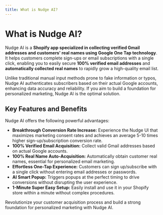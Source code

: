 ```yaml
---
title: What is Nudge AI?
---
```


# What is Nudge AI?

Nudge AI is a **Shopify app specialized in collecting verified Gmail addresses and customers' real names using Google One Tap technology**. It helps customers complete sign-ups or email subscriptions with a single click, enabling you to easily secure **100% verified email addresses** and **automatically collected real names** to rapidly grow a high-quality email list.

Unlike traditional manual input methods prone to fake information or typos, Nudge AI authenticates subscribers based on their actual Google accounts, enhancing data accuracy and reliability. If you aim to build a foundation for personalized marketing, Nudge AI is the optimal solution.

## Key Features and Benefits

Nudge AI offers the following powerful advantages:

*   **Breakthrough Conversion Rate Increase:** Experience the Nudge UI that maximizes marketing consent rates and achieves an average 5-10 times higher sign-up/subscription conversion rate.
*   **100% Verified Email Acquisition:** Collect valid Gmail addresses based on actual Google accounts.
*   **100% Real Name Auto-Acquisition:** Automatically obtain customer real names, essential for personalized email marketing.
*   **Effortless One-Tap Experience:** Customers can sign up/subscribe with a single click without entering email addresses or passwords.
*   **AI Smart Popup:** Triggers popups at the perfect timing to drive conversions without disrupting the user experience.
*   **1-Minute Super Easy Setup:** Easily install and use it in your Shopify store within a minute without complex procedures.

Revolutionize your customer acquisition process and build a strong foundation for personalized marketing with Nudge AI.
